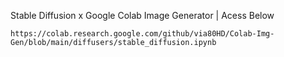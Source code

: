Stable Diffusion x Google Colab Image Generator | Acess Below
```
https://colab.research.google.com/github/via80HD/Colab-Img-Gen/blob/main/diffusers/stable_diffusion.ipynb
```
